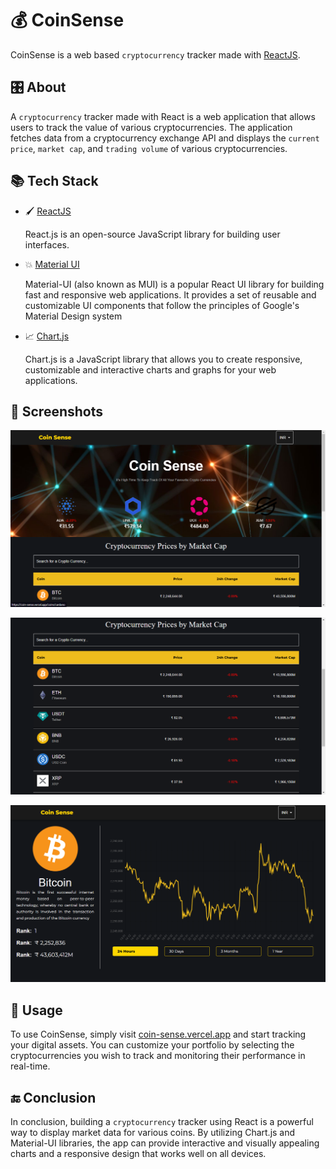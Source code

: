 # 💰 CoinSense

CoinSense is a web based `cryptocurrency` tracker made with [ReactJS](https://react.dev/).

## 🎛️ About

A `cryptocurrency` tracker made with React is a web application that allows users to track the value of various cryptocurrencies. The application fetches data from a cryptocurrency exchange API and displays the `current price`, `market cap`, and `trading volume` of various cryptocurrencies.

## 📚 Tech Stack

- 🖌️ [ReactJS](https://react.dev/)

  React.js is an open-source JavaScript library for building user interfaces.

- 💥 [Material UI](https://mui.com/)

  Material-UI (also known as MUI) is a popular React UI library for building fast and responsive web applications. It provides a set of reusable and customizable UI components that follow the principles of Google's Material Design system

- 📈 [Chart.js](https://www.chartjs.org/docs/latest/)

  Chart.js is a JavaScript library that allows you to create responsive, customizable and interactive charts and graphs for your web applications.

## 📸 Screenshots

![Screenshot of CoinSense website](<https://raw.githubusercontent.com/aviroopjana/CoinSense/main/screenshots/Screenshot%20(60).png>)

![Screenshot of CoinSense website](<https://raw.githubusercontent.com/aviroopjana/CoinSense/main/screenshots/Screenshot%20(61).png>)

![Screenshot of CoinSense website](<https://raw.githubusercontent.com/aviroopjana/CoinSense/main/screenshots/Screenshot%20(62).png>)

## 🏃 Usage

To use CoinSense, simply visit [coin-sense.vercel.app](https://coin-sense.vercel.app/) and start tracking your digital assets.
You can customize your portfolio by selecting the cryptocurrencies you wish to track and monitoring their performance in real-time.

## 🔚 Conclusion

In conclusion, building a `cryptocurrency` tracker using React is a powerful way to display market data for various coins. By utilizing Chart.js and Material-UI libraries, the app can provide interactive and visually appealing charts and a responsive design that works well on all devices.

